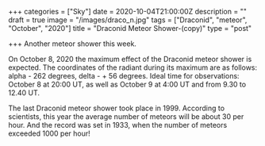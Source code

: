 +++
categories = ["Sky"]
date = 2020-10-04T21:00:00Z
description = ""
draft = true
image = "/images/draco_n.jpg"
tags = ["Draconid", "meteor", "October", "2020"]
title = "Draconid Meteor Shower-(copy)"
type = "post"

+++
Another meteor shower this week.

On October 8, 2020 the maximum effect of the Draconid meteor shower is expected. The coordinates of the radiant during its maximum are as follows: alpha - 262 degrees, delta - + 56 degrees. Ideal time for observations: October 8 at 20:00 UT, as well as October 9 at 4:00 UT and from 9.30 to 12.40 UT.

The last Draconid meteor shower took place in 1999. According to scientists, this year the average number of meteors will be about 30 per hour. And the record was set in 1933, when the number of meteors exceeded 1000 per hour!